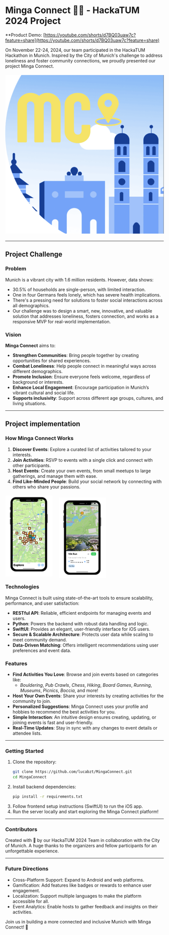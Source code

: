 # Minga Connect 💛🥨 - HackaTUM 2024 Project
**Product Demo: [https://youtube.com/shorts/d7BQ03uaw7c?feature=share](https://youtube.com/shorts/d7BQ03uaw7c?feature=share)

On November 22-24, 2024, our team participated in the HackaTUM Hackathon in Munich. 
Inspired by the City of Munich's challenge to address loneliness and foster community connections,
we proudly presented our project Minga Connect.

<div style="text-align: center; margin: 20px 0;">
    <img src="Assets/images/MingaSmall.png" alt="MingaSmall" width="512" />
</div>

---

## Project Challenge

### Problem

Munich is a vibrant city with 1.6 million residents. However, data shows:

- 30.5% of households are single-person, with limited interaction.
- One in four Germans feels lonely, which has severe health implications.
- There's a pressing need for solutions to foster social interactions across all demographics.
- Our challenge was to design a smart, new, innovative, and valuable solution that addresses loneliness, fosters connection, and works as a responsive MVP for real-world implementation.

### Vision

**Minga Connect** aims to:
- **Strengthen Communities**: Bring people together by creating opportunities for shared experiences.
- **Combat Loneliness**: Help people connect in meaningful ways across different demographics.
- **Promote Inclusion**: Ensure everyone feels welcome, regardless of background or interests.
- **Enhance Local Engagement**: Encourage participation in Munich’s vibrant cultural and social life.
- **Supports inclusivity**: Support across different age groups, cultures, and living situations.

---

## Project implementation

### How Minga Connect Works

1. **Discover Events**: Explore a curated list of activities tailored to your interests.
2. **Join Activities**: RSVP to events with a single click and connect with other participants.
3. **Host Events**: Create your own events, from small meetups to large gatherings, and manage them with ease.
4. **Find Like-Minded People**: Build your social network by connecting with others who share your passions.

<div style="display: flex; justify-content: left; gap: 20px; margin: 20px 0;">
    <img src="Assets/images/map.png" alt="map" width="150" />
    <img src="Assets/images/Event.png" alt="event" width="150" style="position: relative; top: +5px;" />
</div>

### Technologies

Minga Connect is built using state-of-the-art tools to ensure scalability, performance, and user satisfaction:

- **RESTful API**: Reliable, efficient endpoints for managing events and users.
- **Python**: Powers the backend with robust data handling and logic.
- **SwiftUI**: Provides an elegant, user-friendly interface for iOS users.
- **Secure & Scalable Architecture**: Protects user data while scaling to meet community demand.
- **Data-Driven Matching**: Offers intelligent recommendations using user preferences and event data.

### Features

- **Find Activities You Love**: Browse and join events based on categories like:
  - *Bouldering*, *Pub Crawls*, *Chess*, *Hiking*, *Board Games*, *Running*, *Museums*, *Picnics*, *Boccia*, and more!
- **Host Your Own Events**: Share your interests by creating activities for the community to join.
- **Personalized Suggestions**: Minga Connect uses your profile and hobbies to recommend the best activities for you.
- **Simple Interaction**: An intuitive design ensures creating, updating, or joining events is fast and user-friendly.
- **Real-Time Updates**: Stay in sync with any changes to event details or attendee lists.

---

### Getting Started

1. Clone the repository:
   ```bash
   git clone https://github.com/lucabzt/MingaConnect.git
   cd MingaConnect
2. Install backend dependencies:
    ```bash
   pip install -r requirements.txt
3. Follow frontend setup instructions (SwiftUI) to run the iOS app. 
4. Run the server locally and start exploring the Minga Connect platform!

---

### Contributors

Created with 💛 by our HackaTUM 2024 Team in collaboration with the City of Munich. A huge thanks to the organizers and fellow participants for an unforgettable experience.

---

### Future Directions

- Cross-Platform Support: Expand to Android and web platforms.
- Gamification: Add features like badges or rewards to enhance user engagement.
- Localization: Support multiple languages to make the platform accessible for all.
- Event Analytics: Enable hosts to gather feedback and insights on their activities.

Join us in building a more connected and inclusive Munich with Minga Connect! 💛
